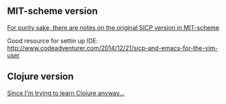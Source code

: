## MIT-scheme version
[For purity sake, there are notes on the original SICP version in MIT-scheme](sicp_mit/)

Good resource for settin up IDE:
http://www.codeadventurer.com/2014/12/21/sicp-and-emacs-for-the-vim-user

## Clojure version
[Since I'm trying to learn Clojure anyway...](sicp_clojure)

